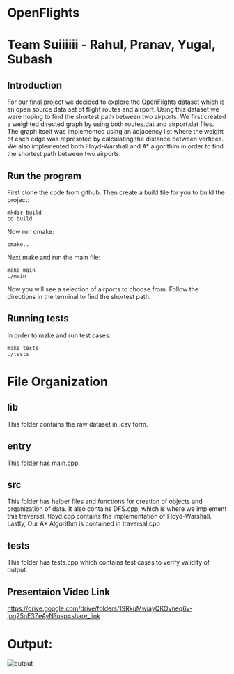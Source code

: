 # OpenFlights
# Team Suiiiiii - Rahul, Pranav, Yugal, Subash

## Introduction
For our final project we decided to explore the OpenFlights dataset which is an open source data set of flight routes and airport. Using this dataset we were hoping to find the shortest path between two airports. We first created a weighted directed graph by using both routes.dat and airport.dat files. The graph itself was implemented using an adjacency list where the weight of each edge was represnted by calculating the distance between vertices. We also implemented both Floyd-Warshall and A* algorithim in order to find the shortest path between two airports.

## Run the program
First clone the code from github.
Then create a build file for you to build the project:
```
mkdir build
cd build
```

Now run cmake:
```
cmake..
```

Next make and run the main file:
```
make main
./main
```

Now you will see a selection of airports to choose from. Follow the directions in the terminal to find the shortest path.
## Running tests
In order to make and run test cases:
```
make tests
./tests
```


# File Organization

## lib
This folder contains the raw dataset in .csv form.

## entry
This folder has main.cpp.

## src
This folder has helper files and functions for creation of objects and organization of data.
It also contains DFS.cpp, which is where we implement this traversal.
floyd.cpp contains the implementation of Floyd-Warshall.
Lastly, Our A* Algorithm is contained in traversal.cpp


## tests
This folder has tests.cpp which contains test cases to verify validity of output.

## Presentaion Video Link
https://drive.google.com/drive/folders/19RkuMwiayQKOvneq6v-lpg25nE3ZeAyN?usp=share_link

# Output:
![output](https://user-images.githubusercontent.com/90521146/207231862-140d0f33-e620-42b4-a577-7d16d64fcdec.png)
